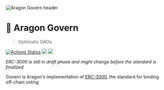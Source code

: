 ![Aragon Govern header](../../raw/master/.github/govern.png)

# 🦅 Aragon Govern

> Optimistic DAOs

[![Actions Status](https://github.com/aragon/govern/workflows/Test%20and%20deploy/badge.svg)](https://github.com/aragon/govern/actions)
 [![](https://img.shields.io/npm/v/@aragon/govern)](https://www.npmjs.com/package/@aragon/govern) [![](https://img.shields.io/badge/solidity-%3E%3D%200.6.8-lightgrey)](https://img.shields.io/badge/solidity-%3E%3D%200.6.8-lightgrey)

_ERC-3000 is still in draft phase and might change before the standard is finalized_

Govern is Aragon's implementation of [ERC-3000](https://github.com/ethereum/EIPs/pull/3000), the standard for binding off-chain voting
